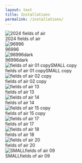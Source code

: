 ```yaml
---
layout: text
title: Installations
permalink: /installations/
---
```


<div class="image-container">
  <div class="image-item">
    <img src="{{ site.baseurl }}/installation2025/2024%20fields%20of%20air.jpg" alt="2024 fields of air">
    <div class="caption">2024 fields of air</div>
  </div>

  <div class="image-item">
    <img src="{{ site.baseurl }}/installation2025/96996.jpg" alt="96996">
    <div class="caption">96996</div>
  </div>

  <div class="image-item">
    <img src="{{ site.baseurl }}/installation2025/96996dark.jpg" alt="96996dark">
    <div class="caption">96996dark</div>
  </div>

  <div class="image-item">
    <img src="{{ site.baseurl }}/installation2025/fields%20of%20air%2001%20copySMALL%20copy.jpg" alt="fields of air 01 copySMALL copy">
    <div class="caption">fields of air 01 copySMALL copy</div>
  </div>

  <div class="image-item">
    <img src="{{ site.baseurl }}/installation2025/fields%20of%20air%2002%20copy.jpg" alt="fields of air 02 copy">
    <div class="caption">fields of air 02 copy</div>
  </div>

  <div class="image-item">
    <img src="{{ site.baseurl }}/installation2025/fields%20of%20air%2013.jpg" alt="fields of air 13">
    <div class="caption">fields of air 13</div>
  </div>

  <div class="image-item">
    <img src="{{ site.baseurl }}/installation2025/fields%20of%20air%2014.jpg" alt="fields of air 14">
    <div class="caption">fields of air 14</div>
  </div>

  <div class="image-item">
    <img src="{{ site.baseurl }}/installation2025/fields%20of%20air%2015%20copy.jpg" alt="fields of air 15 copy">
    <div class="caption">fields of air 15 copy</div>
  </div>

  <div class="image-item">
    <img src="{{ site.baseurl }}/installation2025/fields%20of%20air%2017.jpg" alt="fields of air 17">
    <div class="caption">fields of air 17</div>
  </div>

  <div class="image-item">
    <img src="{{ site.baseurl }}/installation2025/fields%20of%20air%2018.jpg" alt="fields of air 18">
    <div class="caption">fields of air 18</div>
  </div>

  <div class="image-item">
    <img src="{{ site.baseurl }}/installation2025/fields%20of%20air%2020.jpg" alt="fields of air 20">
    <div class="caption">fields of air 20</div>
  </div>

  <div class="image-item">
    <img src="{{ site.baseurl }}/installation2025/SMALLfields%20of%20air%2009.jpg" alt="SMALLfields of air 09">
    <div class="caption">SMALLfields of air 09</div>
  </div>
</div>
